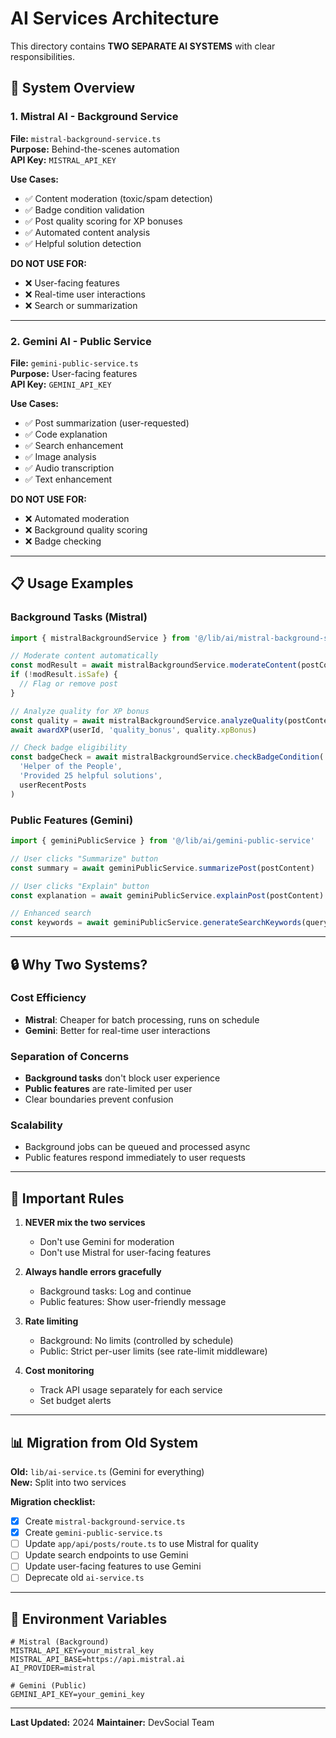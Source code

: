 # AI Services Architecture

This directory contains **TWO SEPARATE AI SYSTEMS** with clear responsibilities.

## 🤖 System Overview

### 1. **Mistral AI** - Background Service
**File:** `mistral-background-service.ts`  
**Purpose:** Behind-the-scenes automation  
**API Key:** `MISTRAL_API_KEY`

**Use Cases:**
- ✅ Content moderation (toxic/spam detection)
- ✅ Badge condition validation
- ✅ Post quality scoring for XP bonuses
- ✅ Automated content analysis
- ✅ Helpful solution detection

**DO NOT USE FOR:**
- ❌ User-facing features
- ❌ Real-time user interactions
- ❌ Search or summarization

---

### 2. **Gemini AI** - Public Service
**File:** `gemini-public-service.ts`  
**Purpose:** User-facing features  
**API Key:** `GEMINI_API_KEY`

**Use Cases:**
- ✅ Post summarization (user-requested)
- ✅ Code explanation
- ✅ Search enhancement
- ✅ Image analysis
- ✅ Audio transcription
- ✅ Text enhancement

**DO NOT USE FOR:**
- ❌ Automated moderation
- ❌ Background quality scoring
- ❌ Badge checking

---

## 📋 Usage Examples

### Background Tasks (Mistral)
```typescript
import { mistralBackgroundService } from '@/lib/ai/mistral-background-service'

// Moderate content automatically
const modResult = await mistralBackgroundService.moderateContent(postContent)
if (!modResult.isSafe) {
  // Flag or remove post
}

// Analyze quality for XP bonus
const quality = await mistralBackgroundService.analyzeQuality(postContent)
await awardXP(userId, 'quality_bonus', quality.xpBonus)

// Check badge eligibility
const badgeCheck = await mistralBackgroundService.checkBadgeCondition(
  'Helper of the People',
  'Provided 25 helpful solutions',
  userRecentPosts
)
```

### Public Features (Gemini)
```typescript
import { geminiPublicService } from '@/lib/ai/gemini-public-service'

// User clicks "Summarize" button
const summary = await geminiPublicService.summarizePost(postContent)

// User clicks "Explain" button
const explanation = await geminiPublicService.explainPost(postContent)

// Enhanced search
const keywords = await geminiPublicService.generateSearchKeywords(query)
```

---

## 🔒 Why Two Systems?

### Cost Efficiency
- **Mistral**: Cheaper for batch processing, runs on schedule
- **Gemini**: Better for real-time user interactions

### Separation of Concerns
- **Background tasks** don't block user experience
- **Public features** are rate-limited per user
- Clear boundaries prevent confusion

### Scalability
- Background jobs can be queued and processed async
- Public features respond immediately to user requests

---

## 🚨 Important Rules

1. **NEVER mix the two services**
   - Don't use Gemini for moderation
   - Don't use Mistral for user-facing features

2. **Always handle errors gracefully**
   - Background tasks: Log and continue
   - Public features: Show user-friendly message

3. **Rate limiting**
   - Background: No limits (controlled by schedule)
   - Public: Strict per-user limits (see rate-limit middleware)

4. **Cost monitoring**
   - Track API usage separately for each service
   - Set budget alerts

---

## 📊 Migration from Old System

**Old:** `lib/ai-service.ts` (Gemini for everything)  
**New:** Split into two services

**Migration checklist:**
- [x] Create `mistral-background-service.ts`
- [x] Create `gemini-public-service.ts`
- [ ] Update `app/api/posts/route.ts` to use Mistral for quality
- [ ] Update search endpoints to use Gemini
- [ ] Update user-facing features to use Gemini
- [ ] Deprecate old `ai-service.ts`

---

## 🔧 Environment Variables

```env
# Mistral (Background)
MISTRAL_API_KEY=your_mistral_key
MISTRAL_API_BASE=https://api.mistral.ai
AI_PROVIDER=mistral

# Gemini (Public)
GEMINI_API_KEY=your_gemini_key
```

---

**Last Updated:** 2024
**Maintainer:** DevSocial Team
